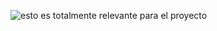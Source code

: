 ![esto es totalmente relevante para el proyecto](https://media1.tenor.com/m/F0JE157P1loAAAAd/mio-akiyama-computer.gif)
